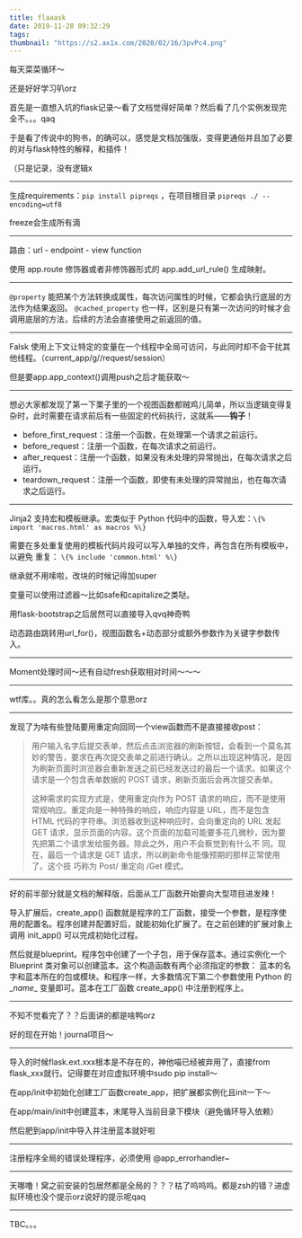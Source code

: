 ```yaml
---
title: flaaask
date: 2019-11-28 09:32:29
tags:
thumbnail: "https://s2.ax1x.com/2020/02/16/3pvPc4.png"
---
```


每天菜菜循环～

还是好好学习叭orz

首先是一直想入坑的flask记录～看了文档觉得好简单？然后看了几个实例发现完全不。。。qaq

于是看了传说中的狗书，的确可以，感觉是文档加强版，变得更通俗并且加了必要的对与flask特性的解释，和插件！

（只是记录，没有逻辑x

---

生成requirements：`pip install pipreqs` ，在项目根目录 `pipreqs ./ --encoding=utf8`

freeze会生成所有滴

---

路由：url - endpoint - view function

使用 app.route 修饰器或者非修饰器形式的 app.add_url_rule() 生成映射。

---

`@property` 能把某个方法转换成属性，每次访问属性的时候，它都会执行底层的方法作为结果返回。
`@cached_property` 也一样，区别是只有第一次访问的时候才会调用底层的方法，后续的方法会直接使用之前返回的值。

---

Falsk 使用上下文让特定的变量在一个线程中全局可访问，与此同时却不会干扰其他线程。（current_app/g//request/session）

但是要app.app_context()调用push之后才能获取～

---

想必大家都发现了第一下栗子里的一个视图函数都贼鸡儿简单，所以当逻辑变得复杂时，此时需要在请求前后有一些固定的代码执行，这就系——**钩子**！

- before_first_request：注册一个函数，在处理第一个请求之前运行。
- before_request：注册一个函数，在每次请求之前运行。
- after_request：注册一个函数，如果没有未处理的异常抛出，在每次请求之后运行。
- teardown_request：注册一个函数，即使有未处理的异常抛出，也在每次请求之后运行。

---

Jinja2 支持宏和模板继承。宏类似于 Python 代码中的函数，导入宏：`\{% import 'macros.html' as macros %\}`

需要在多处重复使用的模板代码片段可以写入单独的文件，再包含在所有模板中，以避免 重复： `\{% include 'common.html' %\}` 

继承就不用嗦啦，改块的时候记得加super

变量可以使用过滤器～比如safe和capitalize之类哒。

用flask-bootstrap之后居然可以直接导入qvq神奇鸭

动态路由跳转用url_for()，视图函数名+动态部分或额外参数作为关键字参数传入。

---

Moment处理时间～还有自动fresh获取相对时间～～～

---

wtf库。。真的怎么看怎么是那个意思orz

---

发现了为啥有些登陆要用重定向回同一个view函数而不是直接接收post：

> 用户输入名字后提交表单，然后点击浏览器的刷新按钮，会看到一个莫名其妙的警告，要求在再次提交表单之前进行确认。之所以出现这种情况，是因为刷新页面时浏览器会重新发送之前已经发送过的最后一个请求。如果这个请求是一个包含表单数据的 POST 请求，刷新页面后会再次提交表单。
>
> 这种需求的实现方式是，使用重定向作为 POST 请求的响应，而不是使用常规响应。重定向是一种特殊的响应，响应内容是 URL，而不是包含 HTML 代码的字符串。浏览器收到这种响应时，会向重定向的 URL 发起 GET 请求，显示页面的内容。这个页面的加载可能要多花几微秒，因为要先把第二个请求发给服务器。除此之外，用户不会察觉到有什么不 同。现在，最后一个请求是 GET 请求，所以刷新命令能像预期的那样正常使用了。这个技 巧称为 Post/ 重定向 /Get 模式。

---

好的前半部分就是文档的解释版，后面从工厂函数开始要向大型项目进发辣！

导入扩展后，create_app() 函数就是程序的工厂函数，接受一个参数，是程序使用的配置名。程序创建并配置好后，就能初始化扩展了。在之前创建的扩展对象上调用 init_app() 可以完成初始化过程。

然后就是blueprint。程序包中创建了一个子包，用于保存蓝本。通过实例化一个 Blueprint 类对象可以创建蓝本。这个构造函数有两个必须指定的参数： 蓝本的名字和蓝本所在的包或模块。和程序一样，大多数情况下第二个参数使用 Python 的 \__name__ 变量即可。蓝本在工厂函数 create_app() 中注册到程序上。

---

不知不觉看完了？？后面讲的都是啥鸭orz

好的现在开始！journal项目～

---

导入的时候flask.ext.xxx根本是不存在的，神他喵已经被弃用了，直接from flask_xxx就行。记得要在对应虚拟环境中sudo pip install～

在app/init中初始化创建工厂函数create_app，把扩展都实例化且init一下～

在app/main/init中创建蓝本，末尾导入当前目录下模块（避免循环导入依赖）

然后肥到app/init中导入并注册蓝本就好啦

---

注册程序全局的错误处理程序，必须使用 @app_errorhandler~

---

天哪噜！窝之前安装的包居然都是全局的？？？枯了呜呜呜。都是zsh的错？进虚拟环境也没个提示orz说好的提示呢qaq

---

TBC。。。